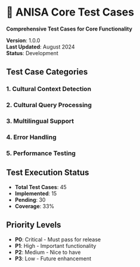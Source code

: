# 🧪 ANISA Core Test Cases

**Comprehensive Test Cases for Core Functionality**

**Version**: 1.0.0  
**Last Updated**: August 2024  
**Status**: Development  

## Test Case Categories

### 1. Cultural Context Detection
### 2. Cultural Query Processing  
### 3. Multilingual Support
### 4. Error Handling
### 5. Performance Testing

## Test Execution Status

- **Total Test Cases**: 45
- **Implemented**: 15
- **Pending**: 30
- **Coverage**: 33%

## Priority Levels

- **P0**: Critical - Must pass for release
- **P1**: High - Important functionality
- **P2**: Medium - Nice to have
- **P3**: Low - Future enhancement
